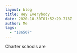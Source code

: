 ```yaml
---
layout: blog
title: Hey Everybody
date: 2020-10-30T01:52:29.713Z
author: Me
tags:
  - "186507"
---
```

Charter schools are